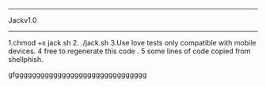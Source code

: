 *************************
Jackv1.0
*************************
1.chmod +x jack.sh
2. ./jack.sh
3.Use love tests only compatible with mobile devices.
4 free to regenerate this code .
5 some lines of code copied from shellphish.



gfggggggggggggggggggggggggggggggg
